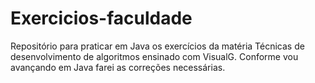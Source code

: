 # Exercicios-faculdade
Repositório para praticar em Java os exercícios da matéria Técnicas de desenvolvimento de algoritmos ensinado com VisualG.
Conforme vou avançando em Java farei as correções necessárias. 

